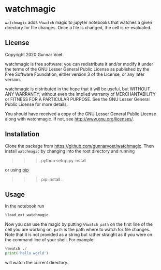 # watchmagic

`watchmagic` adds `%%watch` magic to jupyter notebooks that watches a given directory for file changes. Once a file is changed, the cell is re-evaluated.

## License

Copyright 2020 Gunnar Voet

watchmagic is free software: you can redistribute it and/or modify
it under the terms of the GNU Lesser General Public License as published by
the Free Software Foundation, either version 3 of the License, or any later version.

watchmagic is distributed in the hope that it will be useful,
but WITHOUT ANY WARRANTY; without even the implied warranty of
MERCHANTABILITY or FITNESS FOR A PARTICULAR PURPOSE.  See the
GNU Lesser General Public License for more details.

You should have received a copy of the GNU Lesser General Public License
along with watchmagic.  If not, see <http://www.gnu.org/licenses/>.

## Installation

Clone the package from https://github.com/gunnarvoet/watchmagic. Then install `watchmagic`
by changing into the root directory and running

>>> python setup.py install

or using [pip](https://pypi.org/project/pip/)

>>> pip install .

## Usage

In the notebook run
```python
%load_ext watchmagic
```
Now you can use the magic by putting `%%watch path` on the first line of the
cell you are working on. `path` is the path where to watch for file changes.
Note that it is not provided as a string but rather straight as if you were on
the command line of your shell. For example:
```python
%%watch ./
print('hello world')
```
will watch the current directory.
